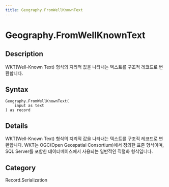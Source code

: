 ```yaml
---
title: Geography.FromWellKnownText
---
```


# Geography.FromWellKnownText


## Description

WKT(Well-Known Text) 형식의 지리적 값을 나타내는 텍스트를 구조적 레코드로 변환합니다.


## Syntax

```powerquery
Geography.FromWellKnownText(
    input as text
) as record
```


## Details

WKT(Well-Known Text) 형식의 지리적 값을 나타내는 텍스트를 구조적 레코드로 변환합니다. WKT는 OGC(Open Geospatial Consortium)에서 정의한 표준 형식이며, SQL Server를 포함한 데이터베이스에서 사용되는 일반적인 직렬화 형식입니다.



## Category
Record.Serialization
